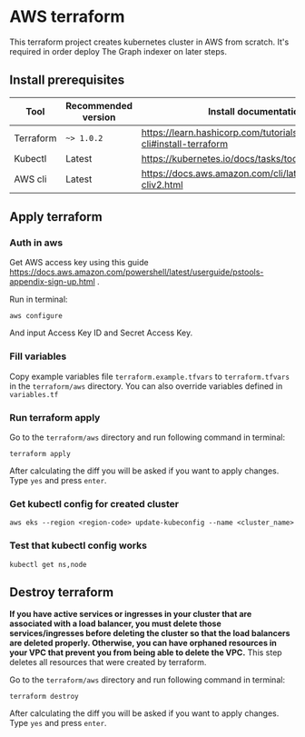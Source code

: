 # AWS terraform
This terraform project creates kubernetes cluster in AWS from scratch. It's required in order deploy The Graph indexer on later steps.

## Install prerequisites
| Tool | Recommended version | Install documentation link |
| ------------ | ------------ | ------------ |
| Terraform | `~> 1.0.2` | https://learn.hashicorp.com/tutorials/terraform/install-cli#install-terraform |
| Kubectl | Latest | https://kubernetes.io/docs/tasks/tools/#kubectl |
| AWS cli | Latest | https://docs.aws.amazon.com/cli/latest/userguide/install-cliv2.html |

## Apply terraform
### Auth in aws
Get AWS access key using this guide https://docs.aws.amazon.com/powershell/latest/userguide/pstools-appendix-sign-up.html .

Run in terminal:
```
aws configure
```
And input Access Key ID and Secret Access Key.

### Fill variables
Copy example variables file `terraform.example.tfvars` to `terraform.tfvars` in the `terraform/aws` directory.
You can also override variables defined in `variables.tf`

### Run terraform apply
Go to the `terraform/aws` directory and run following command in terminal:
```
terraform apply
```

After calculating the diff you will be asked if you want to apply changes. Type `yes` and press `enter`.

### Get kubectl config for created cluster
```
aws eks --region <region-code> update-kubeconfig --name <cluster_name>
```

### Test that kubectl config works
```
kubectl get ns,node
```

## Destroy terraform
**If you have active services or ingresses in your cluster that are associated with a load balancer, you must delete those services/ingresses before deleting the cluster so that the load balancers are deleted properly. Otherwise, you can have orphaned resources in your VPC that prevent you from being able to delete the VPC.**
This step deletes all resources that were created by terraform.

Go to the `terraform/aws` directory and run following command in terminal:
```
terraform destroy
```

After calculating the diff you will be asked if you want to apply changes. Type `yes` and press `enter`.

